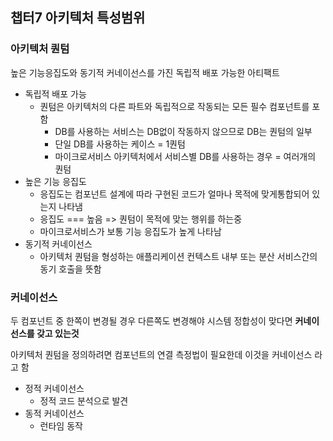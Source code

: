 ## 챕터7 아키텍처 특성범위

### 아키텍처 퀀텀
높은 기능응집도와 동기적 커네이선스를 가진 독립적 배포 가능한 아티팩트

- 독립적 배포 가능 
  - 퀀텀은 아키텍처의 다른 파트와 독립적으로 작동되는 모든 필수 컴포넌트를 포함
    - DB를 사용하는 서비스는 DB없이 작동하지 않으므로 DB는 퀀텀의 일부
    - 단일 DB를 사용하는 케이스 = 1퀀텀
    - 마이크로서비스 아키텍처에서 서비스별 DB를 사용하는 경우 = 여러개의 퀀텀
- 높은 기능 응집도
  - 응집도는 컴포넌트 설계에 따라 구현된 코드가 얼마나 목적에 맞게통합되어 있는지 나타냄
  - 응집도 === 높음 => 퀀텀이 목적에 맞는 행위를 하는중
  - 마이크로서비스가 보통 기능 응집도가 높게 나타남
- 동기적 커네이선스
  - 아키텍처 퀀텀을 형성하는 애플리케이션 컨텍스트 내부 또는 분산 서비스간의 동기 호출을 뜻함

### 커네이선스
두 컴포넌트 중 한쪽이 변경될 경우 다른쪽도 변경해야 시스템 정합성이 맞다면 **커네이선스를 갖고 있는것**

아키텍처 퀀텀을 정의하려면 컴포넌트의 연결 측정법이 필요한데 이것을 커네이선스 라고 함

- 정적 커네이선스
  - 정적 코드 분석으로 발견
- 동적 커네이선스
  - 런타임 동작

